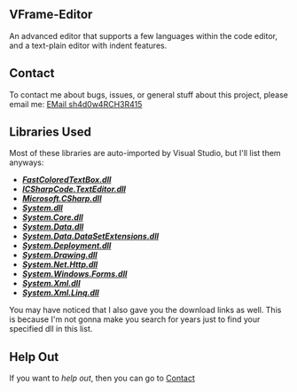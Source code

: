 ## VFrame-Editor
An advanced editor that supports a few languages within the code editor, and a text-plain editor with indent features.

## Contact
To contact me about bugs, issues, or general stuff about this project, please email me: [EMail sh4d0w4RCH3R415](mailto:sh4d0w4rch3r415@gmail.com)

## Libraries Used
Most of these libraries are auto-imported by Visual Studio, but I'll list them anyways:

 - [***FastColoredTextBox.dll***](https://www.dllme.com/dll/files/fastcoloredtextbox_dll.html)
 - [***ICSharpCode.TextEditor.dll***](https://www.dllme.com/dll/files/icsharpcode_texteditor_dll.html)
 - [***Microsoft.CSharp.dll***](https://www.dllme.com/dll/files/microsoft_csharp_dll.html)
 - [***System.dll***](https://www.dllme.com/dll/files/system_dll.html)
 - [***System.Core.dll***](https://www.dllme.com/dll/files/system_core_dll.html)
 - [***System.Data.dll***](https://www.dllme.com/dll/files/system_data_dll.html)
 - [***System.Data.DataSetExtensions.dll***](https://www.dllme.com/dll/files/system_data_datasetextensions_dll.html)
 - [***System.Deployment.dll***](https://www.dllme.com/dll/files/system_deployment_dll.html)
 - [***System.Drawing.dll***](https://www.dllme.com/dll/files/system_drawing_dll.html)
 - [***System.Net.Http.dll***](https://www.dllme.com/dll/files/system_net_http_dll.html)
 - [***System.Windows.Forms.dll***](https://www.dllme.com/dll/files/system_windows_forms_dll.html)
 - [***System.Xml.dll***](https://www.dllme.com/dll/files/system_xml_dll.html)
 - [***System.Xml.Linq.dll***](https://www.dllme.com/dll/files/system_xml_linq_dll.html)

You may have noticed that I also gave you the download links as well.
This is because I'm not gonna make you search for years just to find your specified dll in this list.

## Help Out
If you want to *help out*, then you can go to [Contact](../master/README.md#Contact "Contact Me")
